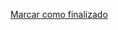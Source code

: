 <a onclick="test()" href="https://fx-learning.mgait.services:8443/finish/ansible-definitions" target="_parent" class="btn primary-btn">Marcar como finalizado</a>
